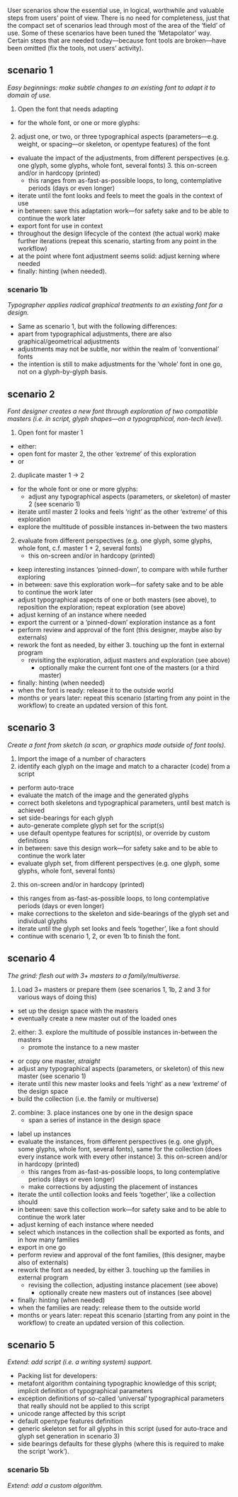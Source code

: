 User scenarios show the essential use, in logical, worthwhile and valuable steps from users’ point of view. There is no need for completeness, just that the compact set of scenarios lead through most of the area of the ‘field’ of use. Some of these scenarios have been tuned the ‘Metapolator’ way. Certain steps that are needed today—because font tools are broken—have been omitted (fix the tools, not users’ activity).

## scenario 1
_Easy beginnings: make subtle changes to an existing font to adapt it to domain of use._

1. Open the font that needs adapting
* for the whole font, or one or more glyphs:
 2.  adjust one, or two, or three typographical aspects (parameters—e.g. weight, or spacing—or skeleton, or opentype features) of the font
 *  evaluate the impact of the adjustments, from different perspectives (e.g. one glyph, some glyphs, whole font, several fonts)
    3. this on-screen and/or in hardcopy (printed)
    * this ranges from as-fast-as-possible loops, to long, contemplative periods (days or even longer)
 * iterate until the font looks and feels to meet the goals in the context of use
* in between: save this adaptation work—for safety sake and to be able to continue the work later
* export font for use in context
* throughout the design lifecycle of the context (the actual work) make further iterations (repeat this scenario, starting from any point in the workflow)
* at the point where font adjustment seems solid: adjust kerning where needed
* finally: hinting (when needed).

### scenario 1b
_Typographer applies radical graphical treatments to an existing font for a design._
* Same as scenario 1, but with the following differences:
 * apart from typographical adjustments, there are also graphical/geometrical adjustments
 * adjustments may not be subtle, nor within the realm of ‘conventional’ fonts
 * the intention is still to make adjustments for the ‘whole’ font in one go, not on a glyph-by-glyph basis.

## scenario 2
_Font designer creates a new font through exploration of two compatible masters (i.e. in script, glyph shapes—on a typographical, non-tech level)._

1. Open font for master 1
* either:
 * open font for master 2, the other ‘extreme’ of this exploration
* or
 2. duplicate master 1 -> 2
 * for the whole font or one or more glyphs:
    * adjust any typographical aspects (parameters, or skeleton) of master 2 (see scenario 1)
 * iterate until master 2 looks and feels ‘right’ as the other ‘extreme’ of this exploration
* explore the multitude of possible instances in-between the two masters
 2. evaluate from different perspectives (e.g. one glyph, some glyphs, whole font, c.f. master 1 + 2, several fonts)
    * this on-screen and/or in hardcopy (printed)
 * keep interesting instances ‘pinned-down’, to compare with while further exploring
* in between: save this exploration work—for safety sake and to be able to continue the work later
* adjust typographical aspects of one or both masters (see above), to reposition the exploration; repeat exploration (see above)
* adjust kerning of an instance where needed
* export the current or a ‘pinned-down’ exploration instance as a font
* perform review and approval of the font (this designer, maybe also by externals)
 * rework the font as needed, by either
    3. touching up the font in external program
    * revisiting the exploration, adjust masters and exploration (see above)
      * optionally make the current font one of the masters (or a third master)
* finally: hinting (when needed)
* when the font is ready: release it to the outside world
* months or years later: repeat this scenario (starting from any point in the workflow) to create an updated version of this font.

## scenario 3
_Create a font from sketch (a scan, or graphics made outside of font tools)._

1. Import the image of a number of characters
 2. identify each glyph on the image and match to a character (code) from a script
 * perform auto-trace
 * evaluate the match of the image and the generated glyphs
 * correct both skeletons and typographical parameters, until best match is achieved
 * set side-bearings for each glyph
* auto-generate complete glyph set for the script(s)
* use default opentype features for script(s), or override by custom definitions
* in between: save this design work—for safety sake and to be able to continue the work later
* evaluate glyph set, from different perspectives (e.g. one glyph, some glyphs, whole font, several fonts)
 2. this on-screen and/or in hardcopy (printed)
 * this ranges from as-fast-as-possible loops, to long contemplative periods (days or even longer)
 * make corrections to the skeleton and side-bearings of the glyph set and individual glyphs
* iterate until the glyph set looks and feels ‘together’, like a font should
* continue with scenario 1, 2, or even 1b to finish the font.

## scenario 4
_The grind: flesh out with 3+ masters to a family/multiverse._

1. Load 3+ masters or prepare them (see scenarios 1, 1b, 2 and 3 for various ways of doing this)
* set up the design space with the masters
* eventually create a new master out of the loaded ones
 2. either:
    3. explore the multitude of possible instances in-between the masters
    * promote the instance to a new master
 * or copy one master, _straight_
 * adjust any typographical aspects (parameters, or skeleton) of this new master (see scenario 1)
 * iterate until this new master looks and feels ‘right’ as a new ‘extreme’ of the design space
* build the collection (i.e. the family or multiverse)
 2. combine:
    3. place instances one by one in the design space
    * span a series of instance in the design space
 * label up instances
 * evaluate the instances, from different perspectives (e.g. one glyph, some glyphs, whole font, several fonts), same for the collection (does every instance work with every other instance)
    3. this on-screen and/or in hardcopy (printed)
    * this ranges from as-fast-as-possible loops, to long contemplative periods (days or even longer)
    * make corrections by adjusting the placement of instances
 * iterate the until collection looks and feels ‘together’, like a collection should
* in between: save this collection work—for safety sake and to be able to continue the work later
* adjust kerning of each instance where needed
* select which instances in the collection shall be exported as fonts, and in how many families
* export in one go
* perform review and approval of the font families, (this designer, maybe also of externals)
 * rework the font as needed, by either
    3. touching up the families in external program
    * revising the collection, adjusting instance placement (see above)
      * optionally create new masters out of instances (see above)
* finally: hinting (when needed)
* when the families are ready: release them to the outside world
* months or years later: repeat this scenario (starting from any point in the workflow) to create an updated version of this collection.

## scenario 5
_Extend: add script (i.e. a writing system) support._
* Packing list for developers:
 * metafont algorithm containing typographic knowledge of this script; implicit definition of typographical parameters
 * exception definitions of so-called ‘universal’ typographical parameters that really should not be applied to this script
 * unicode range affected by this script
 * default opentype features definition
 * generic skeleton set for all glyphs in this script (used for auto-trace and glyph set generation in scenario 3)
 * side bearings defaults for these glyphs (where this is required to make the script ‘work’).

### scenario 5b
_Extend: add a custom algorithm._